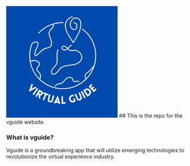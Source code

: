 <img src="./assets/virtual guide.png"  width="300">
## This is the repo for the vguide website.

### What is vguide?

Vguide is a groundbreaking app that will utilize emerging technologies to revolutionize the virtual experience industry.
